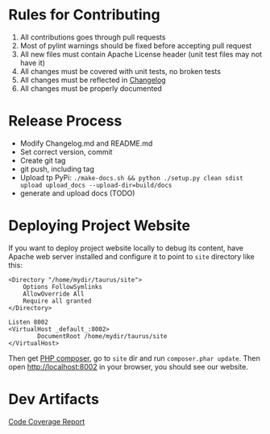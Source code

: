 [](https://api.travis-ci.org/Blazemeter/taurus.svg)

# Rules for Contributing
 1. All contributions goes through pull requests
  1. Most of pylint warnings should be fixed before accepting pull request
  2. All new files must contain Apache License header (unit test files may not have it)
 2. All changes must be covered with unit tests, no broken tests
 3. All changes must be reflected in [Changelog](Changelog)
 4. All changes must be properly documented 

# Release Process
 - Modify Changelog.md and README.md
 - Set correct version, commit
 - Create git tag
 - git push, including tag
 - Upload tp PyPi: `./make-docs.sh && python ./setup.py clean sdist upload upload_docs --upload-dir=build/docs`
 - generate and upload docs (TODO)
 
# Deploying Project Website
 
If you want to deploy project website locally to debug its content, have Apache web server installed and configure it to point to `site` directory like this:
```
<Directory "/home/mydir/taurus/site">
    Options FollowSymlinks
    AllowOverride All
    Require all granted
</Directory>

Listen 8002
<VirtualHost _default_:8002>
        DocumentRoot /home/mydir/taurus/site
</VirtualHost>
```

Then get [PHP composer](https://getcomposer.org/download/), go to `site` dir and run `composer.phar update`. Then open [http://localhost:8002](http://localhost:8002) in your browser, you should see our website.

# Dev Artifacts
[Code Coverage Report](/coverage/)